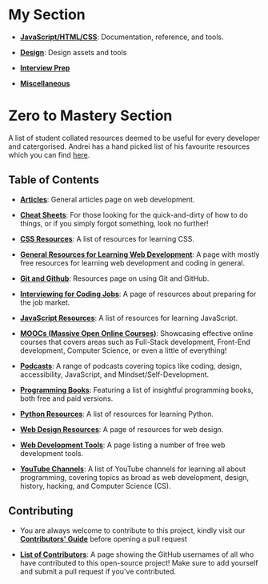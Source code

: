 # My Section
- [**JavaScript/HTML/CSS**](https://github.com/christopherstraub/dev-resources/blob/master/my-resources/JavaScript-HTML-CSS.md): Documentation, reference, and tools.

- [**Design**](https://github.com/christopherstraub/dev-resources/blob/master/my-resources/Design.md): Design assets and tools

- [**Interview Prep**](https://github.com/christopherstraub/dev-resources/blob/master/my-resources/InterviewPrep.md)

- [**Miscellaneous**](https://github.com/christopherstraub/dev-resources/blob/master/my-resources/Miscellaneous.md)

# Zero to Mastery Section

A list of student collated resources deemed to be useful for every developer and catergorised. Andrei has a hand picked list of his favourite resources which you can find [here](https://zerotomastery.io/resources?utm_source=github&utm_medium=resources).

## Table of Contents

- [**Articles**](DevelopmentArticles.md): General articles page on web development.

- [**Cheat Sheets**](cheatSheets.md): For those looking for the quick-and-dirty of how to do things, or if you simply forgot something, look no further!

- [**CSS Resources**](CSSResources.md): A list of resources for learning CSS.

- [**General Resources for Learning Web Development**](generalResources.md): A page with mostly free resources for learning web development and coding in general.

- [**Git and Github**](Using_Git_and_GitHub.md): Resources page on using Git and GitHub.

- [**Interviewing for Coding Jobs**](HowtoInterviewforCodeJobs.md): A page of resources about preparing for the job market.

- [**JavaScript Resources**](JavaScript.md): A list of resources for learning JavaScript.

- [**MOOCs (Massive Open Online Courses)**](moocs.md): Showcasing effective online courses that covers areas such as Full-Stack development, Front-End development, Computer Science, or even a little of everything!

- [**Podcasts**](Podcasts.md): A range of podcasts covering topics like coding, design, accessibility, JavaScript, and Mindset/Self-Development.

- [**Programming Books**](Programming_Books.md): Featuring a list of insightful programming books, both free and paid versions.

- [**Python Resources**](Python.md): A list of resources for learning Python.

- [**Web Design Resources**](WebDesignResources.md): A page of resources for web design.

- [**Web Development Tools**](WebDevTools.md): A page listing a number of free web development tools.

- [**YouTube Channels**](YouTubeChannels.md): A list of YouTube channels for learning all about programming, covering topics as broad as web development, design, history, hacking, and Computer Science (CS).

## Contributing

- You are always welcome to contribute to this project, kindly visit our [**Contributors' Guide**](https://github.com/zero-to-mastery/resources/blob/master/CONTRIBUTING.md) before opening a pull request

- [**List of Contributors**](CONTRIBUTORS.md): A page showing the GitHub usernames of all who have contributed to this open-source project! Make sure to add yourself and submit a pull request if you've contributed.
